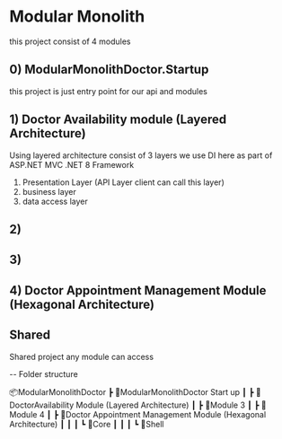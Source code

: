 ﻿# Modular Monolith

this project consist of 4 modules

## 0) ModularMonolithDoctor.Startup

this project is just entry point for our api and modules



## 1) Doctor Availability module (Layered Architecture)

Using layered architecture consist of 3 layers
we use DI here as part of ASP.NET MVC .NET 8 Framework

1. Presentation Layer (API Layer client can call this layer)
2. business layer
3. data access layer

## 2) 


## 3)

## 4) Doctor Appointment Management Module (Hexagonal Architecture)

## Shared 

Shared project any module can access

--
Folder structure 

📦ModularMonolithDoctor
 ┣ 📂ModularMonolithDoctor Start up
 ┃ ┣ 📂DoctorAvailability Module (Layered Architecture)
 ┃ ┣ 📂Module 3
 ┃ ┣ 📂Module 4
 ┃ ┣ 📂Doctor Appointment Management Module (Hexagonal Architecture)
 ┃ ┃ ┃ ┗ 📂Core
 ┃ ┃ ┃ ┗ 📂Shell


